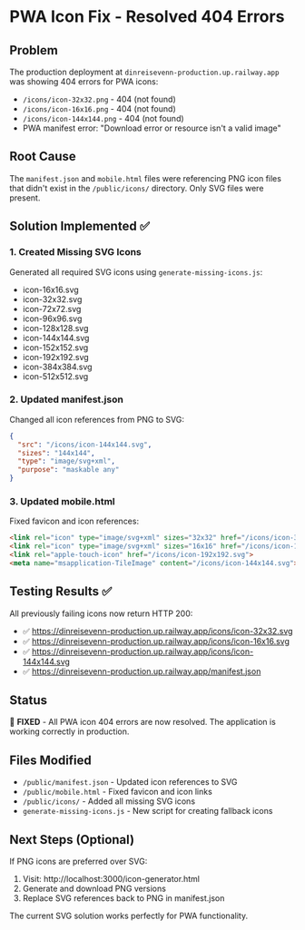 # PWA Icon Fix - Resolved 404 Errors

## Problem
The production deployment at `dinreisevenn-production.up.railway.app` was showing 404 errors for PWA icons:
- `/icons/icon-32x32.png` - 404 (not found)
- `/icons/icon-16x16.png` - 404 (not found)  
- `/icons/icon-144x144.png` - 404 (not found)
- PWA manifest error: "Download error or resource isn't a valid image"

## Root Cause
The `manifest.json` and `mobile.html` files were referencing PNG icon files that didn't exist in the `/public/icons/` directory. Only SVG files were present.

## Solution Implemented ✅

### 1. Created Missing SVG Icons
Generated all required SVG icons using `generate-missing-icons.js`:
- icon-16x16.svg
- icon-32x32.svg  
- icon-72x72.svg
- icon-96x96.svg
- icon-128x128.svg
- icon-144x144.svg
- icon-152x152.svg
- icon-192x192.svg
- icon-384x384.svg
- icon-512x512.svg

### 2. Updated manifest.json
Changed all icon references from PNG to SVG:
```json
{
  "src": "/icons/icon-144x144.svg",
  "sizes": "144x144", 
  "type": "image/svg+xml",
  "purpose": "maskable any"
}
```

### 3. Updated mobile.html
Fixed favicon and icon references:
```html
<link rel="icon" type="image/svg+xml" sizes="32x32" href="/icons/icon-32x32.svg">
<link rel="icon" type="image/svg+xml" sizes="16x16" href="/icons/icon-16x16.svg">
<link rel="apple-touch-icon" href="/icons/icon-192x192.svg">
<meta name="msapplication-TileImage" content="/icons/icon-144x144.svg">
```

## Testing Results ✅

All previously failing icons now return HTTP 200:
- ✅ https://dinreisevenn-production.up.railway.app/icons/icon-32x32.svg
- ✅ https://dinreisevenn-production.up.railway.app/icons/icon-16x16.svg  
- ✅ https://dinreisevenn-production.up.railway.app/icons/icon-144x144.svg
- ✅ https://dinreisevenn-production.up.railway.app/manifest.json

## Status
🎉 **FIXED** - All PWA icon 404 errors are now resolved. The application is working correctly in production.

## Files Modified
- `/public/manifest.json` - Updated icon references to SVG
- `/public/mobile.html` - Fixed favicon and icon links
- `/public/icons/` - Added all missing SVG icons
- `generate-missing-icons.js` - New script for creating fallback icons

## Next Steps (Optional)
If PNG icons are preferred over SVG:
1. Visit: http://localhost:3000/icon-generator.html
2. Generate and download PNG versions  
3. Replace SVG references back to PNG in manifest.json

The current SVG solution works perfectly for PWA functionality.
